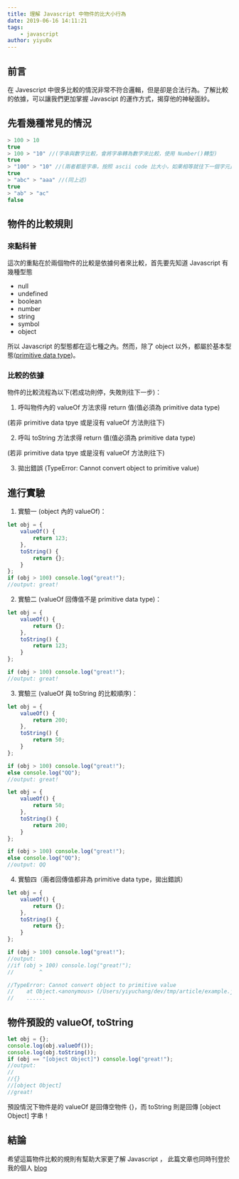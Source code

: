```yaml
---
title: 理解 Javascript 中物件的比大小行為
date: 2019-06-16 14:11:21
tags:
    - javascript
author: yiyu0x
---
```


## 前言

在 Javescript 中很多比較的情況非常不符合邏輯，但是卻是合法行為。了解比較的依據，可以讓我們更加掌握 Javascipt 的運作方式，揭穿他的神秘面紗。

## 先看幾種常見的情況

```javascript
> 100 > 10
true
> 100 > "10" //(字串與數字比較，會將字串轉為數字來比較，使用 Number()轉型)
true
> "100" > "10" //(兩者都是字串，按照 ascii code 比大小，如果相等就往下一個字元比。切記！並不是將兩個字串都轉為數字來比較)
true
> "abc" > "aaa" //(同上述)
true
> "ab" > "ac"
false
```

## 物件的比較規則

### 來點科普

這次的重點在於兩個物件的比較是依據何者來比較，首先要先知道 Javascript 有幾種型態

-   null
-   undefined
-   boolean
-   number
-   string
-   symbol
-   object

所以 Javascript 的型態都在這七種之內。然而，除了 object 以外，都屬於基本型態([primitive data type](https://developer.mozilla.org/zh-TW/docs/Glossary/Primitive))。

### 比較的依據

物件的比較流程為以下(若成功則停，失敗則往下一步)：

1. 呼叫物件內的 valueOf 方法求得 return 值(值必須為 primitive data type)

(若非 primitive data tpye 或是沒有 valueOf 方法則往下)

2. 呼叫 toString 方法求得 return 值(值必須為 primitive data type)

(若非 primitive data tpye 或是沒有 valueOf 方法則往下)

3. 拋出錯誤 (TypeError: Cannot convert object to primitive value)

## 進行實驗

1. 實驗一 (object 內的 valueOf)：

```javascript
let obj = {
    valueOf() {
        return 123;
    },
    toString() {
        return {};
    }
};
if (obj > 100) console.log("great!");
//output: great!
```

2. 實驗二 (valueOf 回傳值不是 primitive data type)：

```javascript
let obj = {
    valueOf() {
        return {};
    },
    toString() {
        return 123;
    }
};

if (obj > 100) console.log("great!");
//output: great!
```

3. 實驗三 (valueOf 與 toString 的比較順序)：

```javascript
let obj = {
    valueOf() {
        return 200;
    },
    toString() {
        return 50;
    }
};

if (obj > 100) console.log("great!");
else console.log("QQ");
//output: great!
```

```javascript
let obj = {
    valueOf() {
        return 50;
    },
    toString() {
        return 200;
    }
};

if (obj > 100) console.log("great!");
else console.log("QQ");
//output: QQ
```

4. 實驗四（兩者回傳值都非為 primitive data type，拋出錯誤）

```javascript
let obj = {
    valueOf() {
        return {};
    },
    toString() {
        return {};
    }
};

if (obj > 100) console.log("great!");
//output:
//if (obj > 100) console.log("great!");
//        ^

//TypeError: Cannot convert object to primitive value
//    at Object.<anonymous> (/Users/yiyuchang/dev/tmp/article/example.js:10:9)
//    ......
```

## 物件預設的 valueOf, toString

```javascript
let obj = {};
console.log(obj.valueOf());
console.log(obj.toString());
if (obj == "[object Object]") console.log("great!");
//output:
//
//{}
//[object Object]
//great!
```

預設情況下物件是的 valueOf 是回傳空物件 {}，而 toString 則是回傳 [object Object] 字串！

## 結論

希望這篇物件比較的規則有幫助大家更了解 Javascript ， 此篇文章也同時刊登於我的個人 [blog](https://blog.yiyu0x.tk/)
